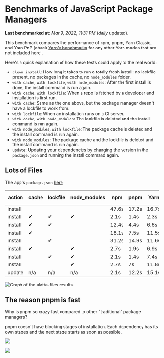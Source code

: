 # Benchmarks of JavaScript Package Managers

**Last benchmarked at**: _Mar 9, 2022, 11:31 PM_ (_daily_ updated).

This benchmark compares the performance of npm, pnpm, Yarn Classic, and Yarn PnP (check [Yarn's benchmarks](https://yarnpkg.com/benchmarks) for any other Yarn modes that are not included here).

Here's a quick explanation of how these tests could apply to the real world:

- `clean install`: How long it takes to run a totally fresh install: no lockfile present, no packages in the cache, no `node_modules` folder.
- `with cache`, `with lockfile`, `with node_modules`: After the first install is done, the install command is run again.
- `with cache`, `with lockfile`: When a repo is fetched by a developer and installation is first run.
- `with cache`: Same as the one above, but the package manager doesn't have a lockfile to work from.
- `with lockfile`: When an installation runs on a CI server.
- `with cache`, `with node_modules`: The lockfile is deleted and the install command is run again.
- `with node_modules`, `with lockfile`: The package cache is deleted and the install command is run again.
- `with node_modules`: The package cache and the lockfile is deleted and the install command is run again.
- `update`: Updating your dependencies by changing the version in the `package.json` and running the install command again.

## Lots of Files

The app's `package.json` [here](https://github.com/pnpm/pnpm.github.io/blob/main/benchmarks/fixtures/alotta-files/package.json)

| action  | cache | lockfile | node_modules| npm | pnpm | Yarn | Yarn PnP |
| ---     | ---   | ---      | ---         | --- | ---  | ---  | ---      |
| install |       |          |             | 47.6s | 17.2s | 16.7s | 24.3s |
| install | ✔     | ✔        | ✔           | 2.1s | 1.4s | 2.3s | n/a |
| install | ✔     | ✔        |             | 12.4s | 4.4s | 6.6s | 1.5s |
| install | ✔     |          |             | 18.1s | 7.5s | 11.5s | 5.9s |
| install |       | ✔        |             | 31.2s | 14.9s | 11.6s | 18.4s |
| install | ✔     |          | ✔           | 2.7s | 1.9s | 6.9s | n/a |
| install |       | ✔        | ✔           | 2.1s | 1.4s | 7.4s | n/a |
| install |       |          | ✔           | 2.7s | 7s | 11.8s | n/a |
| update  | n/a | n/a | n/a | 2.1s | 12.2s | 15.1s | 29.6s |

<img alt="Graph of the alotta-files results" src="/img/benchmarks/alotta-files.svg" />

## The reason pnpm is fast

Why is pnpm so crazy fast compared to other "traditional" package managers?

pnpm doesn't have blocking stages of installation. Each dependency has its own stages and the next stage starts as soon as possible.

![](/img/installation-stages-of-other-pms.png)

![](/img/installation-stages-of-pnpm.jpg)
